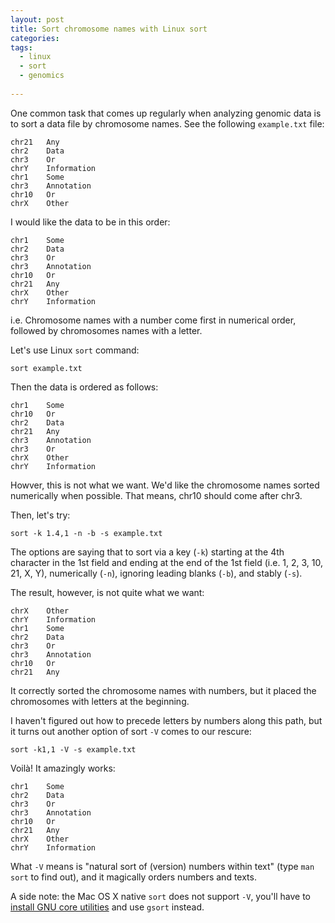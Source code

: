 ```yaml
---
layout: post
title: Sort chromosome names with Linux sort
categories: 
tags:
  - linux
  - sort
  - genomics
  
---
```

One common task that comes up regularly when analyzing genomic data is to sort a data file by chromosome names. See the following `example.txt` file:

    chr21	Any
    chr2	Data
    chr3	Or
    chrY	Information
    chr1	Some
    chr3	Annotation
    chr10	Or
    chrX	Other

I would like the data to be in this order:

    chr1	Some
    chr2	Data
    chr3	Or
    chr3	Annotation
    chr10	Or
    chr21	Any
    chrX	Other
    chrY	Information

i.e. Chromosome names with a number come first in numerical order, followed by chromosomes names with a letter.

Let's use Linux `sort` command:

    sort example.txt

Then the data is ordered as follows:

    chr1	Some
    chr10	Or
    chr2	Data
    chr21	Any
    chr3	Annotation
    chr3	Or
    chrX	Other
    chrY	Information
    
Howver, this is not what we want. We'd like the chromosome names sorted numerically when possible. That means, chr10 should come after chr3. 

Then, let's try:

    sort -k 1.4,1 -n -b -s example.txt

The options are saying that to sort via a key (`-k`) starting at the 4th character in the 1st field and ending at the end of the 1st field (i.e. 1, 2, 3, 10, 21, X, Y), numerically (`-n`), ignoring leading blanks (`-b`), and stably (`-s`).
    
The result, however, is not quite what we want:

    chrX	Other
    chrY	Information
    chr1	Some
    chr2	Data
    chr3	Or    
    chr3	Annotation
    chr10	Or
    chr21	Any
     
It correctly sorted the chromosome names with numbers, but it placed the chromosomes with letters at the beginning.

I haven't figured out how to precede letters by numbers along this path, but it turns out another option of sort `-V` comes to our rescure:     

	sort -k1,1 -V -s example.txt
	
Voilà! It amazingly works:

    chr1	Some
    chr2	Data
    chr3	Or
    chr3	Annotation
    chr10	Or
    chr21	Any
    chrX	Other
    chrY	Information	
    
What `-V` means is "natural sort of (version) numbers within text" (type `man sort` to find out), and it magically orders numbers and texts.

A side note: the Mac OS X native `sort` does not support `-V`, you'll have to [install GNU core utilities](http://apple.stackexchange.com/questions/69223/how-to-replace-mac-os-x-utilities-with-gnu-core-utilities) and use `gsort` instead.  